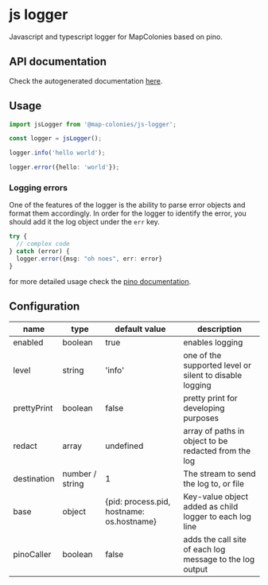 # js logger

Javascript and typescript logger for MapColonies based on pino.

## API documentation
Check the autogenerated documentation [here](https://mapcolonies.github.io/js-logger/).


## Usage

```typescript
import jsLogger from '@map-colonies/js-logger';

const logger = jsLogger();

logger.info('hello world');

logger.error({hello: 'world'});
```
### Logging errors
One of the features of the logger is the ability to parse error objects and format them accordingly.
In order for the logger to identify the error, you should add it the log object under the `err` key.
```typescript
try {
  // complex code
} catch (error) {
  logger.error({msg: "oh noes", err: error}
}
```


for more detailed usage check the [pino documentation](https://github.com/pinojs/pino).

## Configuration
| name |type| default value | description
|---|---|---|---|
enabled | boolean | true| enables logging
level | string | 'info' | one of the supported level or silent to disable logging
prettyPrint | boolean |false| pretty print for developing purposes
redact | array | undefined| array of paths in object to be redacted from the log
destination | number / string | 1 | The stream to send the log to, or file
base | object | {pid: process.pid, hostname: os.hostname} | Key-value object added as child logger to each log line
pinoCaller | boolean | false | adds the call site of each log message to the log output 
